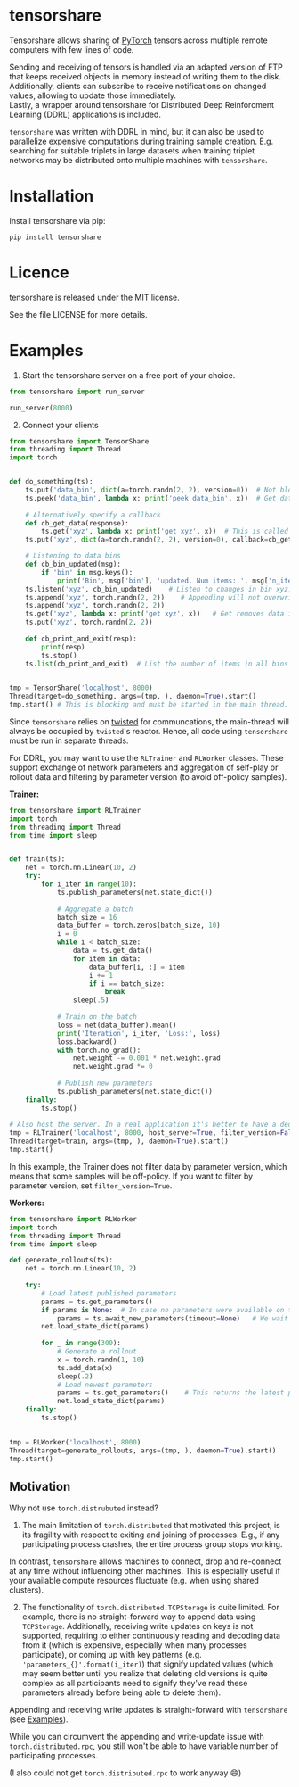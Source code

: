 # tensorshare
Tensorshare allows sharing of [PyTorch](https://pytorch.org/) tensors across multiple remote computers with few lines of code.

Sending and receiving of tensors is handled via an adapted version of FTP that keeps received objects in memory instead of writing them to the disk.
Additionally, clients can subscribe to receive notifications on changed values, allowing to update those immediately.  
Lastly, a wrapper around tensorshare for Distributed Deep Reinforcment Learning (DDRL) applications is included.

`tensorshare` was written with DDRL in mind, but it can also be used to parallelize expensive computations during training sample creation.
E.g. searching for suitable triplets in large datasets when training triplet networks may be distributed onto multiple machines with `tensorshare`.


# Installation
Install tensorshare via pip: 

`pip install tensorshare`

# Licence
tensorshare is released under the MIT license.

See the file LICENSE for more details.

# Examples
1. Start the tensorshare server on a free port of your choice.
```python
from tensorshare import run_server

run_server(8000)
```

2. Connect your clients
```python
from tensorshare import TensorShare
from threading import Thread
import torch


def do_something(ts):
    ts.put('data_bin', dict(a=torch.randn(2, 2), version=0))  # Not blocking
    ts.peek('data_bin', lambda x: print('peek data_bin', x))  # Get data in the bin and it
    
    # Alternatively specify a callback
    def cb_get_data(response):
        ts.get('xyz', lambda x: print('get xyz', x))  # This is called as soon as the server responds
    ts.put('xyz', dict(a=torch.randn(2, 2), version=0), callback=cb_get_data)

    # Listening to data bins
    def cb_bin_updated(msg):
        if 'bin' in msg.keys():
            print('Bin', msg['bin'], 'updated. Num items: ', msg['n_items'])
    ts.listen('xyz', cb_bin_updated)    # Listen to changes in bin xyz, calling cb_bin_updated whenever it happens 
    ts.append('xyz', torch.randn(2, 2))    # Appending will not overwrite data in the bin, but append to it, creating a list
    ts.append('xyz', torch.randn(2, 2))
    ts.get('xyz', lambda x: print('get xyz', x))   # Get removes data in the bin, which will also emit a notification.
    ts.put('xyz', torch.randn(2, 2))
    
    def cb_print_and_exit(resp):
        print(resp)
        ts.stop()
    ts.list(cb_print_and_exit)  # List the number of items in all bins 

    
tmp = TensorShare('localhost', 8000)
Thread(target=do_something, args=(tmp, ), daemon=True).start()
tmp.start() # This is blocking and must be started in the main thread.
```

Since `tensorshare` relies on [twisted](https://pypi.org/project/Twisted/) for communcations, the main-thread will always be occupied by `twisted`'s reactor. 
Hence, all code using `tensorshare` must be run in separate threads.

For DDRL, you may want to use the `RLTrainer` and `RLWorker` classes.
These support exchange of network parameters and aggregation of self-play or rollout data and filtering by parameter version (to avoid off-policy samples).

**Trainer:**
```python
from tensorshare import RLTrainer
import torch
from threading import Thread
from time import sleep


def train(ts):
    net = torch.nn.Linear(10, 2)
    try:
        for i_iter in range(10):
            ts.publish_parameters(net.state_dict())
            
            # Aggregate a batch
            batch_size = 16
            data_buffer = torch.zeros(batch_size, 10)
            i = 0
            while i < batch_size:
                data = ts.get_data()
                for item in data:
                    data_buffer[i, :] = item
                    i += 1
                    if i == batch_size:
                        break
                sleep(.5)
            
            # Train on the batch
            loss = net(data_buffer).mean()
            print('Iteration', i_iter, 'Loss:', loss)
            loss.backward()
            with torch.no_grad():
                net.weight -= 0.001 * net.weight.grad
                net.weight.grad *= 0
        
            # Publish new parameters
            ts.publish_parameters(net.state_dict())
    finally:
        ts.stop()
    
# Also host the server. In a real application it's better to have a dedicated process host the server.
tmp = RLTrainer('localhost', 8000, host_server=True, filter_version=False)
Thread(target=train, args=(tmp, ), daemon=True).start()
tmp.start()
```
In this example, the Trainer does not filter data by parameter version, which means that some samples will be off-policy.
If you want to filter by parameter version, set `filter_version=True`.

**Workers:**
```python
from tensorshare import RLWorker
import torch
from threading import Thread
from time import sleep

def generate_rollouts(ts):
    net = torch.nn.Linear(10, 2)
    
    try:
        # Load latest published parameters
        params = ts.get_parameters()
        if params is None:  # In case no parameters were available on the server
            params = ts.await_new_parameters(timeout=None)   # We wait until they are available
        net.load_state_dict(params)
        
        for _ in range(300):
            # Generate a rollout
            x = torch.randn(1, 10)
            ts.add_data(x)
            sleep(.2)
            # Load newest parameters
            params = ts.get_parameters()    # This returns the latest published parameters
            net.load_state_dict(params)
    finally:
        ts.stop()
    

tmp = RLWorker('localhost', 8000)
Thread(target=generate_rollouts, args=(tmp, ), daemon=True).start()
tmp.start()
```


## Motivation
Why not use `torch.distrubuted` instead?

1. The main limitation of `torch.distributed` that motivated this project, is its fragility with respect to exiting and joining of processes.
E.g., if any participating process crashes, the entire process group stops working. 
   
In contrast, `tensorshare` allows machines to connect, drop and re-connect at any time without influencing other machines.
This is especially useful if your available compute resources fluctuate (e.g. when using shared clusters). 

2. The functionality of `torch.distributed.TCPStorage` is quite limited.
For example, there is no straight-forward way to append data using `TCPStorage`.
Additionally, receiving write updates on keys is not supported, requiring to either continuously reading and decoding data from it (which is expensive, especially when many processes participate), 
or coming up with key patterns (e.g. `'parameters_{}'.format(i_iter)`) that signify updated values (which may seem better until you realize that deleting old versions is quite complex as all participants need to signify they've read these parameters already before being able to delete them).

Appending and receiving write updates is straight-forward with `tensorshare` (see [Examples](#Examples)). 

While you can circumvent the appending and write-update issue with `torch.distributed.rpc`, you still won't be able to have variable number of participating processes.

(I also could not get `torch.distributed.rpc` to work anyway :smile:)